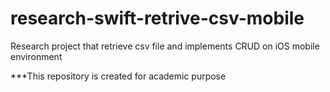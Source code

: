 # research-swift-retrive-csv-mobile
Research project that retrieve csv file and implements CRUD on iOS mobile environment

***This repository is created for academic purpose
